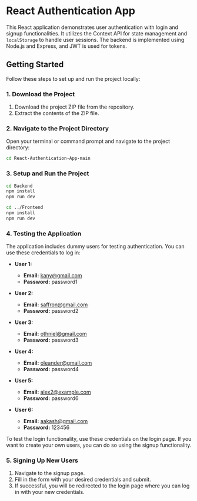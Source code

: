 # React Authentication App

This React application demonstrates user authentication with login and signup functionalities. It utilizes the Context API for state management and `localStorage` to handle user sessions. The backend is implemented using Node.js and Express, and JWT is used for tokens.

## Getting Started

Follow these steps to set up and run the project locally:

### 1. Download the Project

1. Download the project ZIP file from the repository.
2. Extract the contents of the ZIP file.

### 2. Navigate to the Project Directory

Open your terminal or command prompt and navigate to the project directory:

```bash
cd React-Authentication-App-main
```
### 3. Setup and Run the Project

```bash
cd Backend
npm install
npm run dev

cd ../Frontend
npm install
npm run dev

```

### 4. Testing the Application

The application includes dummy users for testing authentication. You can use these credentials to log in:

- **User 1:**
  - **Email:** kany@gmail.com
  - **Password:** password1

- **User 2:**
  - **Email:** saffron@gmail.com
  - **Password:** password2

- **User 3:**
  - **Email:** othniel@gmail.com
  - **Password:** password3

- **User 4:**
  - **Email:** oleander@gmail.com
  - **Password:** password4

- **User 5:**
  - **Email:** alex2@example.com
  - **Password:** password6

- **User 6:**
  - **Email:** aakash@gmail.com
  - **Password:** 123456

To test the login functionality, use these credentials on the login page. If you want to create your own users, you can do so using the signup functionality.

### 5. Signing Up New Users

1. Navigate to the signup page.
2. Fill in the form with your desired credentials and submit.
3. If successful, you will be redirected to the login page where you can log in with your new credentials.
